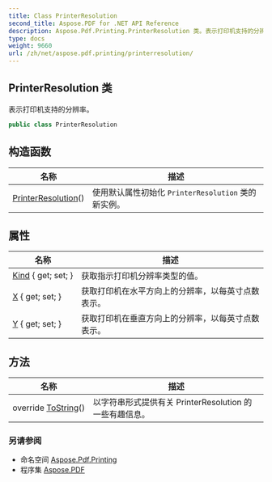 ```yaml
---
title: Class PrinterResolution
second_title: Aspose.PDF for .NET API Reference
description: Aspose.Pdf.Printing.PrinterResolution 类。表示打印机支持的分辨率
type: docs
weight: 9660
url: /zh/net/aspose.pdf.printing/printerresolution/
---
```

## PrinterResolution 类

表示打印机支持的分辨率。

```csharp
public class PrinterResolution
```

## 构造函数

| 名称 | 描述 |
| --- | --- |
| [PrinterResolution](printerresolution/)() | 使用默认属性初始化 `PrinterResolution` 类的新实例。 |

## 属性

| 名称 | 描述 |
| --- | --- |
| [Kind](../../aspose.pdf.printing/printerresolution/kind/) { get; set; } | 获取指示打印机分辨率类型的值。 |
| [X](../../aspose.pdf.printing/printerresolution/x/) { get; set; } | 获取打印机在水平方向上的分辨率，以每英寸点数表示。 |
| [Y](../../aspose.pdf.printing/printerresolution/y/) { get; set; } | 获取打印机在垂直方向上的分辨率，以每英寸点数表示。 |

## 方法

| 名称 | 描述 |
| --- | --- |
| override [ToString](../../aspose.pdf.printing/printerresolution/tostring/)() | 以字符串形式提供有关 PrinterResolution 的一些有趣信息。 |

### 另请参阅

* 命名空间 [Aspose.Pdf.Printing](../../aspose.pdf.printing/)
* 程序集 [Aspose.PDF](../../)